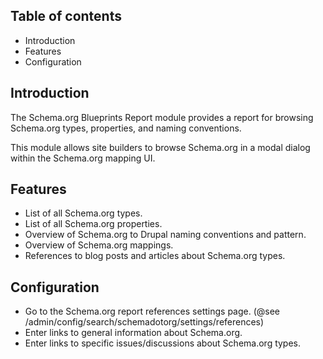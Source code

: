 Table of contents
-----------------

* Introduction
* Features
* Configuration


Introduction
------------

The Schema.org Blueprints Report module provides a report for browsing 
Schema.org types, properties, and naming conventions.

This module allows site builders to browse Schema.org in a modal dialog within 
the Schema.org mapping UI.


Features
--------

- List of all Schema.org types.
- List of all Schema.org properties.
- Overview of Schema.org to Drupal naming conventions and pattern.
- Overview of Schema.org mappings.
- References to blog posts and articles about Schema.org types.


Configuration
-------------

- Go to the Schema.org report references settings page.
  (@see /admin/config/search/schemadotorg/settings/references)
- Enter links to general information about Schema.org.
- Enter links to specific issues/discussions about Schema.org types.
